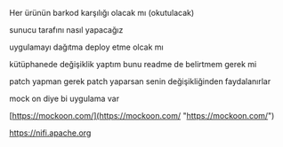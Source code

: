 Her ürünün barkod karşılığı olacak mı (okutulacak) 

sunucu tarafını nasıl yapacağız 

uygulamayı dağıtma deploy etme olcak mı 

kütüphanede değişiklik yaptım bunu readme de belirtmem gerek mi 

patch yapman gerek patch yaparsan senin değişikliğinden faydalanırlar




mock on diye bi uygulama var

[https://mockoon.com/](https://mockoon.com/ "https://mockoon.com/")


https://nifi.apache.org